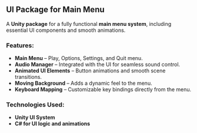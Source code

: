 ## **UI Package for Main Menu**  

A **Unity package** for a fully functional **main menu system**, including essential UI components and smooth animations.  

### **Features:**  
- **Main Menu** – Play, Options, Settings, and Quit menu.  
- **Audio Manager** – Integrated with the UI for seamless sound control.  
- **Animated UI Elements** – Button animations and smooth scene transitions.  
- **Moving Background** – Adds a dynamic feel to the menu.  
- **Keyboard Mapping** – Customizable key bindings directly from the menu.  

### **Technologies Used:**  
- **Unity UI System**  
- **C# for UI logic and animations**  
